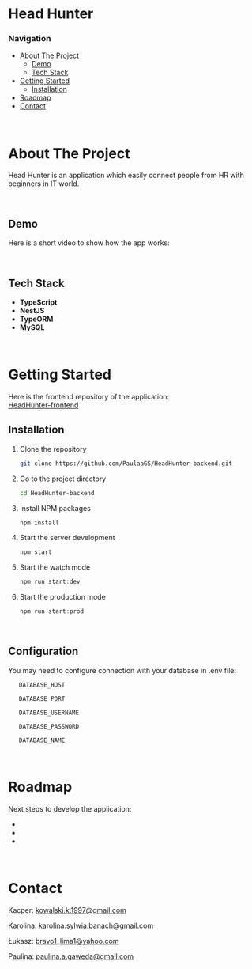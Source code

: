 # Head Hunter

### Navigation

- [About The Project](#about-the-project)
  - [Demo](#demo)
  - [Tech Stack](#tech-stack)
- [Getting Started](#getting-started)
  - [Installation](#installation)
- [Roadmap](#roadmap)
- [Contact](#contact)

<br>

# About The Project

Head Hunter is an application which easily connect people from HR with beginners in IT world.

<br>

## Demo

Here is a short video to show how the app works:


<br>

## Tech Stack

- **TypeScript**
- **NestJS**
- **TypeORM**
- **MySQL**

<br>

# Getting Started

Here is the frontend repository of the application:  
[HeadHunter-frontend](https://github.com/kowalskika/HeadHunter-frontend)

## Installation

1. Clone the repository
   ```sh
   git clone https://github.com/PaulaaGS/HeadHunter-backend.git
   ```
2. Go to the project directory
   ```sh
   cd HeadHunter-backend
   ```
3. Install NPM packages
   ```sh
   npm install
   ```
4. Start the server development
   ```js
   npm start
   ```
5. Start the watch mode
   ```js
   npm run start:dev
   ```
6. Start the production mode
   ```js
   npm run start:prod
   ```

<br>

## Configuration

You may need to configure connection with your database in .env file:

```
   DATABASE_HOST

   DATABASE_PORT

   DATABASE_USERNAME

   DATABASE_PASSWORD

   DATABASE_NAME
```

<br>

# Roadmap

Next steps to develop the application:

- 
- 
- 

<br>

# Contact

Kacper: kowalski.k.1997@gmail.com 

Karolina: karolina.sylwia.banach@gmail.com

Łukasz: bravo1_lima1@yahoo.com

Paulina: paulina.a.gaweda@gmail.com
